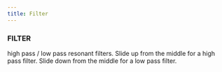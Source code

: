 ```yaml
---
title: Filter
---
```


### FILTER
high pass / low pass resonant filters. Slide up from the middle for a high pass filter. Slide down from the middle for a low pass filter.
